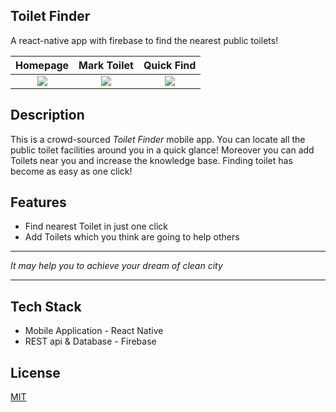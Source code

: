 ## Toilet Finder

 
A react-native app with firebase to find the nearest public toilets!


Homepage             |	Mark Toilet		   |	Quick Find             
:-------------------------:|:-------------------------:|:-------------------------:
![](https://github.com/uraniumreza/ToiletFinder/blob/master/Screenshots/Home.png)  |  ![](https://github.com/uraniumreza/ToiletFinder/blob/master/Screenshots/Mark%20Toilet.png) | ![](https://github.com/uraniumreza/ToiletFinder/blob/master/Screenshots/Quick%20Find.png) 



## Description

This is a crowd-sourced *Toilet Finder* mobile app. You can locate all the public toilet facilities around you in a quick glance! Moreover you can add Toilets near you and increase the knowledge base. Finding toilet has become as easy as one click!

## Features

 - Find nearest Toilet in just one click
 - Add Toilets which you think are going to help others

----------

*It may help you to achieve your dream of clean city*

----------

## Tech Stack

 - Mobile Application - React Native 
 - REST api & Database - Firebase

## License

[MIT](https://opensource.org/licenses/MIT)
